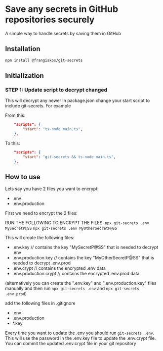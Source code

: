 # Save any secrets in GitHub repositories securely

A simple way to handle secrets by saving them in GitHub

## Installation

```bash
npm install @frangiskos/git-secrets
```

## Initialization

### STEP 1: Update script to decrypt changed

This will decrypt any newer
In package.json change your start script to include git-secrets. For example

From this:

```json
    "scripts": {
        "start": "ts-node main.ts",
    },
```

To this:

```json
    "scripts": {
        "start": "git-secrets && ts-node main.ts",
    },
```

## How to use

Lets say you have 2 files you want to encrypt:

-   .env
-   .env.production

First we need to encrypt the 2 files:

RUN THE FOLLOWING TO ENCRYPT THE FILES:
`npx git-secrets .env MySecretP@SS`
`npx git-secrets .env MyOtherSecretP@SS`

This will create the following files:

-   .env.key // contains the key "MySecretP@SS" that is needed to decrypt .env
-   .env.production.key // contains the key "MyOtherSecretP@SS" that is needed to decrypt .env.prod
-   .env.crypt // contains the encrypted .env data
-   .env.production.crypt // contains the encrypted .env.prod data

(alternatively you can create the ".env.key" and ".env.production.key" files manually and then run `npx git-secrets .env` and `npx git-secrets .env.prod`)

add the following files in .gitignore

-   .env
-   .env.production
-   \*.key

Every time you want to update the .env you should run `git-secrets .env`. This will use the password in the .env.key file to update the .env.crypt file. You can commit the updated .env.crypt file in your git repository
